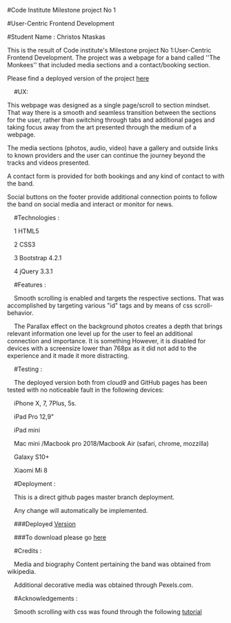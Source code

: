 #Code Institute Milestone project No 1

#User-Centric Frontend Development

#Student Name : Christos Ntaskas

This is the result of Code institute's Milestone project No 1:User-Centric Frontend Development. The project was a webpage for a band called ''The Monkees'' that included media sections and a contact/booking section.

Please find a deployed version of the project [here](https://chrisntaskas.github.io/codeinstitutemilestone1/#)

    #UX: 

This webpage was designed as a single page/scroll to section mindset. That way there is a smooth and seamless transition between the sections for the user, rather than switching through tabs and additional pages and taking focus away from the art presented through the medium of a webpage. 

The media sections (photos, audio, video) have a gallery and outside links to known providers and the user can continue the journey beyond the tracks and videos presented. 

A contact form is provided for both bookings and any kind of contact to with the band.

Social buttons on the footer provide additional connection points to follow the band on social media and interact or monitor for news.

    #Technologies :

    1 HTML5

    2 CSS3

    3 Bootstrap 4.2.1

    4 jQuery 3.3.1

    #Features :

    Smooth scrolling is enabled and targets the respective sections. That was accomplished by targeting various "id" tags and by means of css scroll-behavior.

    The Parallax effect on the background photos creates a depth that brings relevant information one level up for the user to feel an additional connection and importance. It is something However, it is disabled for devices with a screensize lower than 768px as it did not add to the experience and it made it more distracting.

    #Testing :

    The deployed version both from cloud9 and GitHub pages has been tested with no noticeable fault in the following devices:

    iPhone X, 7, 7Plus, 5s.

    iPad Pro 12,9"

    iPad mini

    Mac mini /Macbook pro 2018/Macbook Air (safari, chrome, mozzilla)

    Galaxy S10+

    Xiaomi Mi 8

    #Deployment :

    This is a direct github pages master branch deployment.

    Any change will automatically be implemented.

    ###Deployed [Version](https://chrisntaskas.github.io/codeinstitutemilestone1/)

    ###To download please go [here](https://github.com/chrisntaskas/codeinstitutemilestone1.git)

    #Credits :

    Media and biography Content pertaining the band was obtained from wikipedia.

    Additional decorative media was obtained through Pexels.com. 

    #Acknowledgements : 

    Smooth scrolling with css was found through the following [tutorial](https://www.youtube.com/watch?v=iB0hL-NNUJg&t=175s)